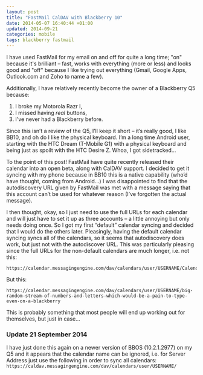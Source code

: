 ```yaml
---
layout: post
title: "FastMail CalDAV with Blackberry 10"
date: 2014-05-07 16:40:44 +01:00
updated: 2014-09-21
categories: mobile
tags: blackberry fastmail
---
```

I have used FastMail for my email on and off for quite a long time; "on"
because it's brilliant – fast, works with everything (more or less) and looks
good and "off" because I like trying out everything (Gmail, Google Apps,
Outlook.com and Zoho to name a few).

Additionally, I have relatively recently become the owner of a Blackberry Q5
because:

  1.  I broke my Motorola Razr I,
  2.  I missed having *real* buttons,
  3.  I've never had a Blackberry before.

Since this isn’t a review of the Q5, I’ll keep it short – it’s really good, I
like BB10, and oh do I like the physical keyboard. I’m a long time Android
user, starting with the HTC Dream (T-Mobile G1) with a physical keyboard and
being just as spoilt with the HTC Desire Z. Whoa, I got sidetracked…

To the point of this post! FastMail have quite recently released their calendar
into an open beta, along with CalDAV support. I decided to get it syncing with
my phone because in BB10 this is a native capability (who’d have thought,
coming from Android...) I was disappointed to find that the autodiscovery URL
given by FastMail was met with a message saying that this account can’t be used
for whatever reason (I’ve forgotten the actual message).

I then thought, okay, so I just need to use the full URLs for each calendar and
will just have to set it up as three accounts – a little annoying but only
needs doing once. So I got my first “default” calendar syncing and decided that
I would do the others later. Pleasingly, having the default calendar syncing
syncs all of the calendars, so it seems that autodiscovery does work, but just
not with the autodiscover URL. This was particularly pleasing since the full
URLs for the non-default calendars are much longer, i.e. not this:

```
https://calendar.messagingengine.com/dav/calendars/user/USERNAME/CalendarName
```

But this:

```
https://calendar.messagingengine.com/dav/calendars/user/USERNAME/big-random-stream-of-numbers-and-letters-which-would-be-a-pain-to-type-even-on-a-blackberry
```

This is probably something that most people will end up working out for
themselves, but just in case...

### Update 21 September 2014
I have just done this again on a newer version of BBOS (10.2.1.2977) on my Q5
and it appears that the calendar name can be ignored, i.e. for Server Address
just use the following in order to sync all calendars:
`https://caldav.messagingengine.com/dav/calendars/user/USERNAME/`
